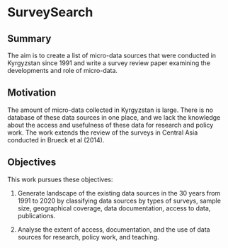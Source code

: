 # SurveySearch

## Summary
The aim is to create a list of micro-data sources that were conducted in Kyrgyzstan since 1991 and write a survey review paper examining the developments and role of micro-data.

## Motivation
The amount of micro-data collected in Kyrgyzstan is large. There is no database of these data sources in one place, and we lack the knowledge about the access and usefulness of these data for research and policy work. The work extends the review of the surveys in Central Asia conducted in Brueck et al (2014).

## Objectives
This work pursues these objectives:

1. Generate landscape of the existing data sources in the 30 years from 1991 to 2020 by classifying data sources by types of surveys, sample size, geographical coverage, data documentation, access to data, publications.

2. Analyse the extent of access, documentation, and the use of data sources for research, policy work, and teaching.

